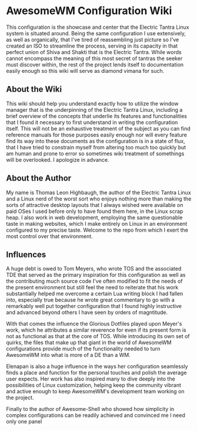 # AwesomeWM Configuration Wiki

This configuration is the showcase and center that the Electric Tantra Linux system is situated around. Being the same configuration I use extensively, as well as organically, that I've tired of reassembling just picture so I've created an ISO to streamline the process, serving in its capacity in that perfect union of Shiva and Shakti that is the Electric Tantra. While words cannot encompass the meaning of this most secret of tantras the seeker must discover within, the rest of the project lends itself to documentation easily enough so this wiki will serve as diamond vimana for such.

## About the Wiki

This wiki should help you understand exactly how to utilize the window manager that is the underpinning of the Electric Tantra Linux, including a brief overview of the concepts that underlie its features and functionalities that I found it necessary to first understand in writing the configuration itself. This will not be an exhaustive treatment of the subject as you can find reference manuals for those purposes easily enough nor will every feature find its way into these documents as the configuration is in a state of flux, that I have tried to constrain myself from altering too much too quickly but am human and prone to error so sometimes wiki treatment of somethings will be overlooked. I apologize in advance. 

## About the Author

My name is Thomas Leon Highbaugh, the author of the Electric Tantra Linux and a Linux nerd of the worst sort who enjoys nothing more than making the sorts of attractive desktop layouts that I always wished were available on paid OSes I used before only to have found them here, in the Linux scrap heap. I also work in web development, employing the same questionable taste in making websites, which I make entirely on Linux in an environment configured to my precise taste. Welcome to the repo from which I exert the most control over that environment. 

## Influences

A huge debt is owed to Tom Meyers, who wrote TOS and the associated TDE that served as the primary inspiration for this configuration as well as the contributing much source code I've often modified to fit the needs of the present environment but still feel the need to reiterate that his work substantially helped me overcome a certain Lua writing block I had fallen into, especially true because he wrote great commentary to go with a remarkably well put together configuration that I found highly instructive and advanced beyond others I have seen by orders of magntitude. 

With that comes the influence the Glorious Dotfiles played upon Meyer's work, which he attributes a similar reverence for even if its present form is not as functional as that at the core of TOS. While introducing its own set of quirks, the files that make up that giant in the world of AwesomeWM configurations provide much of the functionality needed to turn AwesomeWM into what is more of a DE than a WM. 

Elenapan is also a huge influence in the ways her configuration seamlessly finds a place and function for the personal touches and polish the average user expects. Her work has also inspired many to dive deeply into the possibilities of Linux customization, helping keep the community vibrant and active enough to keep AwesomeWM's development team working on the project. 

Finally to the author of Awesome-Shell who showed how simplicity in complex configurations can be readily achieved and convinced me I need only one panel 